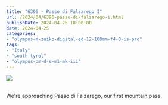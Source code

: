 ```yaml
---
title: "6396 - Passo di Falzarego I"
url: /2024/04/6396-passo-di-falzarego-i.html
publishDate: 2024-04-25 18:00:00
date: 2024-04-25
categories:
- "olympus-m-zuiko-digital-ed-12-100mm-f4-0-is-pro"
tags:
- "Italy"
- "south-tyrol"
- "olympus-om-d-e-m1-mk-iii"
---
```

<div class="container">
<div class="center"><a target="_blank" href="https://d25zfm9zpd7gm5.cloudfront.net/1200x1200/2020/20200904_120301_lr.jpg"><img class="webfeedsFeaturedVisual" src="https://d25zfm9zpd7gm5.cloudfront.net/0600x0600/2020/20200904_120301_lr.jpg" /></a></div>
</div>
<br />

We're approaching Passo di Falzarego, our first mountain pass.
